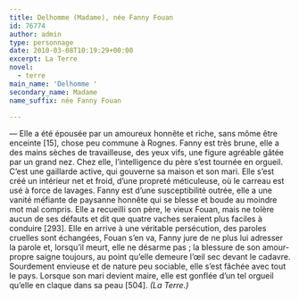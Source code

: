 ```yaml
---
title: Delhomme (Madame), née Fanny Fouan
id: 76774
author: admin
type: personnage
date: 2010-03-08T10:19:29+00:00
excerpt: La Terre
novel:
  - terre
main_name: 'Delhomme '
secondary_name: Madame
name_suffix: née Fanny Fouan

---
```

— Elle a été épousée par un amoureux honnête et riche, sans môme être enceinte [15], chose peu commune à Rognes. Fanny est très brune, elle a des mains sèches de travailleuse, des yeux vifs, une figure agréable gâtée par un grand nez. Chez elle, l&rsquo;intelligence du père s&rsquo;est tournée en orgueil. C&rsquo;est une gaillarde active, qui gouverne sa maison et son mari. Elle s&rsquo;est créé un intérieur net et froid, d&rsquo;une propreté méticuleuse, où le carreau est usé à force de lavages. Fanny est d&rsquo;une susceptibilité outrée, elle a une vanité méfiante de paysanne honnête qui se blesse et boude au moindre mot mal compris. Elle a recueilli son père, le vieux Fouan, mais ne tolère aucun de ses défauts et dit que quatre vaches seraient plus faciles à conduire [293]. Elle en arrive à une véritable persécution, des paroles cruelles sont échangées, Fouan s&rsquo;en va, Fanny jure de ne plus lui adresser la parole et, lorsqu&rsquo;il meurt, elle ne désarme pas ; la blessure de son amour-propre saigne toujours, au point qu&rsquo;elle demeure l&rsquo;œil sec devant le cadavre. Sourdement envieuse et de nature peu sociable, elle s&rsquo;est fâchée avec tout le pays. Lorsque son mari devient maire, elle est gonflée d&rsquo;un tel orgueil qu&rsquo;elle en claque dans sa peau [504]. _(La Terre.)_